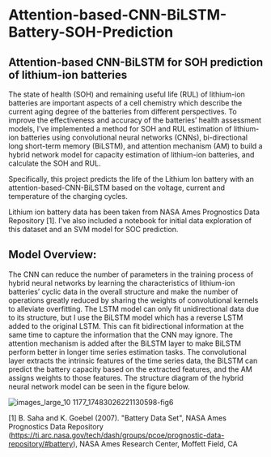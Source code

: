# Attention-based-CNN-BiLSTM-Battery-SOH-Prediction

## Attention-based CNN-BiLSTM for SOH prediction of lithium-ion batteries

The state of health (SOH) and remaining useful life (RUL) of lithium-ion batteries are important aspects of a cell chemistry which describe the current aging degree of the batteries from different perspectives. To improve the effectiveness and accuracy of the batteries’ health assessment models, I've implemented a method for SOH and RUL estimation of lithium-ion batteries using convolutional neural networks (CNNs), bi-directional long short-term memory (BiLSTM), and attention mechanism (AM) to build a hybrid network model for capacity estimation of lithium-ion batteries, and calculate the SOH and RUL. 

Specifically, this project predicts the life of the Lithium Ion battery with an attention-based-CNN-BiLSTM based on the voltage, current and temperature of the charging cycles. 

Lithium ion battery data has been taken from NASA Ames Prognostics Data Repository [1]. I've also included a notebook for initial data exploration of this dataset and an SVM model for SOC prediction. 

## Model Overview:

The CNN can reduce the number of parameters in the training process of hybrid neural networks by learning the characteristics of lithium-ion batteries’ cyclic data in the overall structure and make the number of operations greatly reduced by sharing the weights of convolutional kernels to alleviate overfitting. The LSTM model can only fit unidirectional data due to its structure, but I use the BiLSTM model which has a reverse LSTM added to the original LSTM. This can fit bidirectional information at the same time to capture the information that the CNN may ignore. The attention mechanism is added after the BiLSTM layer to make BiLSTM perform better in longer time series estimation tasks. The convolutional layer extracts the intrinsic features of the time series data, the BiLSTM can predict the battery capacity based on the extracted features, and the AM assigns weights to those features. The structure diagram of the hybrid neural network model can be seen in the figure below.

![images_large_10 1177_17483026221130598-fig6](https://github.com/alishbaimran/Attention-based-CNN-BiLSTM-Battery-SOH-Prediction/assets/44557946/27c6170e-6723-40fa-8551-27f878d784e9)


[1] B. Saha and K. Goebel (2007). "Battery Data Set", NASA Ames Prognostics Data Repository (https://ti.arc.nasa.gov/tech/dash/groups/pcoe/prognostic-data-repository/#battery), NASA Ames Research Center, Moffett Field, CA

